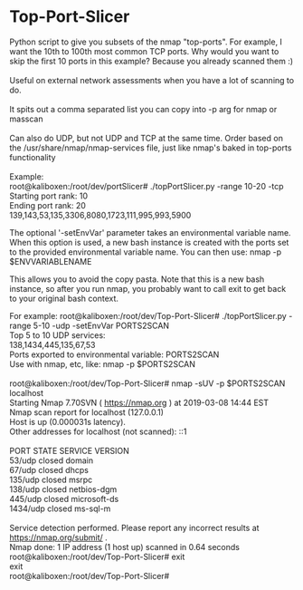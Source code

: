# Top-Port-Slicer
Python script to give you subsets of the nmap "top-ports". For example, I want the 10th to 100th most common TCP ports. Why would you want to skip the first 10 ports in this example? Because you already scanned them :) \
 \
Useful on external network assessments when you have a lot of scanning to do. \
 \
It spits out a comma separated list you can copy into -p arg for nmap or masscan \
 \
Can also do UDP, but not UDP and TCP at the same time.
Order based on the /usr/share/nmap/nmap-services file, just like nmap's baked in top-ports functionality \
 \
Example: \
root@kaliboxen:/root/dev/portSlicer# ./topPortSlicer.py \-range 10\-20 -tcp \
Starting port rank: 10 \
Ending port rank: 20 \
139,143,53,135,3306,8080,1723,111,995,993,5900 


The optional '\-setEnvVar' parameter takes an environmental variable name. When this option is used, a new bash instance is created with the ports set to the provided environmental variable name. You can then use:
nmap \-p $ENVVARIABLENAME

This allows you to avoid the copy pasta. Note that this is a new bash instance, so after you run nmap, you probably want to call exit to get back to your original bash context. 

For example:
root@kaliboxen:/root/dev/Top-Port-Slicer# ./topPortSlicer.py \-range 5\-10 -udp \-setEnvVar PORTS2SCAN \
Top 5 to 10 UDP services: \
138,1434,445,135,67,53 \
Ports exported to environmental variable: PORTS2SCAN \
Use with nmap, etc, like: nmap \-p $PORTS2SCAN \
 \
root@kaliboxen:/root/dev/Top\-Port\-Slicer# nmap \-sUV \-p $PORTS2SCAN localhost \
Starting Nmap 7.70SVN ( https://nmap.org ) at 2019-03-08 14:44 EST \
Nmap scan report for localhost (127.0.0.1) \
Host is up (0.000031s latency). \
Other addresses for localhost (not scanned): ::1 \
 \
PORT     STATE  SERVICE      VERSION \
53/udp   closed domain \
67/udp   closed dhcps \
135/udp  closed msrpc \
138/udp  closed netbios\-dgm \
445/udp  closed microsoft\-ds \
1434/udp closed ms\-sql\-m \
 \
Service detection performed. Please report any incorrect results at https://nmap.org/submit/ . \
Nmap done: 1 IP address (1 host up) scanned in 0.64 seconds \
root@kaliboxen:/root/dev/Top\-Port\-Slicer# exit \
exit \
root@kaliboxen:/root/dev/Top\-Port\-Slicer#  
